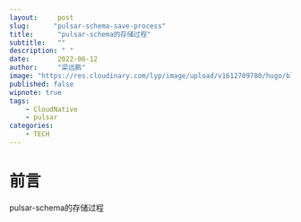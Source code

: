 ```yaml
---
layout:     post 
slug:      "pulsar-schema-save-process"
title:      "pulsar-schema的存储过程"
subtitle:   ""
description: " "
date:       2022-06-12
author:     "梁远鹏"
image: "https://res.cloudinary.com/lyp/image/upload/v1612709780/hugo/blog.github.io/pexels-matt-hardy-2568001.jpg"
published: false
wipnote: true
tags:
    - CloudNative
    - pulsar
categories: 
    - TECH
---
```


# 前言 

pulsar-schema的存储过程

